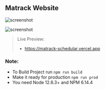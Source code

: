 Matrack Website
----

![screenshot](https://user-images.githubusercontent.com/37496983/85833437-587d7c00-b7af-11ea-8ec2-ccb2988b931c.png)

![screenshot](https://user-images.githubusercontent.com/37496983/85833721-d3df2d80-b7af-11ea-9065-3f9fc0ab3cd8.png)
> Live Preview:
> - https://matrack-schedular.vercel.app

### Note:
- To Build Project run `npm run build`
- Make it ready for production `npm run prod`
- You need Node 12.6.3+ and NPM 6.14.4 
